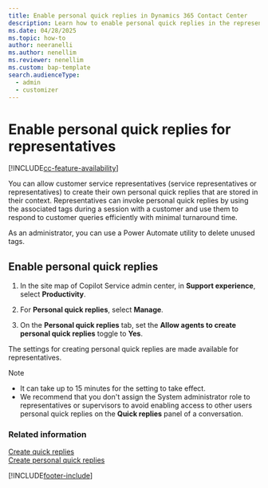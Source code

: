 ```yaml
---
title: Enable personal quick replies in Dynamics 365 Contact Center
description: Learn how to enable personal quick replies in the representative experience for Dynamics 365 Contact Center.
ms.date: 04/28/2025
ms.topic: how-to
author: neeranelli
ms.author: nenellim
ms.reviewer: nenellim
ms.custom: bap-template
search.audienceType: 
  - admin
  - customizer
---
```

 
# Enable personal quick replies for representatives

[!INCLUDE[cc-feature-availability](../../includes/cc-feature-availability.md)]

You can allow customer service representatives (service representatives or representatives) to create their own personal quick replies that are stored in their context. Representatives can invoke personal quick replies by using the associated tags during a session with a customer and use them to respond to customer queries efficiently with minimal turnaround time.

As an administrator, you can use a Power Automate utility to delete unused tags.

## Enable personal quick replies

1. In the site map of Copilot Service admin center, in **Support experience**, select **Productivity**.
   
1. For **Personal quick replies**, select **Manage**.

1. On the **Personal quick replies** tab, set the **Allow agents to create personal quick replies** toggle to **Yes**.

The settings for creating personal quick replies are made available for representatives.

> [!NOTE]
>
> - It can take up to 15 minutes for the setting to take effect.
> - We recommend that you don't assign the System administrator role to representatives or supervisors to avoid enabling access to other users personal quick replies on the **Quick replies** panel of a conversation.

### Related information

[Create quick replies](create-quick-replies.md)  
[Create personal quick replies](../use/create-personal-quick-replies.md)  


[!INCLUDE[footer-include](../../includes/footer-banner.md)]
